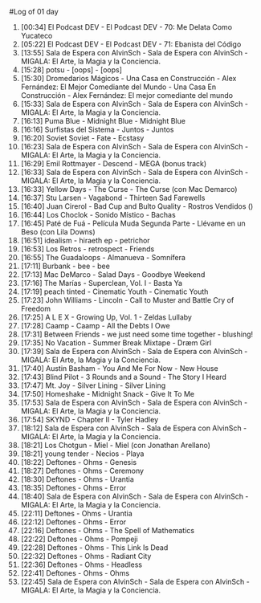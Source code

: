 #Log of 01 day

1. [00:34] El Podcast DEV - El Podcast DEV - 70: Me Delata Como Yucateco
1. [05:22] El Podcast DEV - El Podcast DEV - 71: Ebanista del Código
1. [13:55] Sala de Espera con AlvinSch - Sala de Espera con AlvinSch - MIGALA: El Arte, la Magia y la Conciencia.
1. [15:28] potsu - [oops] - [oops]
1. [15:30] Dromedarios Mágicos - Una Casa en Construcción - Alex Fernández: El Mejor Comediante del Mundo - Una Casa En Construcción - Alex Fernández: El mejor comediante del mundo
1. [15:33] Sala de Espera con AlvinSch - Sala de Espera con AlvinSch - MIGALA: El Arte, la Magia y la Conciencia.
1. [16:13] Puma Blue - Midnight Blue - Midnight Blue
1. [16:16] Surfistas del Sistema - Juntos - Juntos
1. [16:20] Soviet Soviet - Fate - Ecstasy
1. [16:23] Sala de Espera con AlvinSch - Sala de Espera con AlvinSch - MIGALA: El Arte, la Magia y la Conciencia.
1. [16:29] Emil Rottmayer - Descend - MEGA (bonus track)
1. [16:33] Sala de Espera con AlvinSch - Sala de Espera con AlvinSch - MIGALA: El Arte, la Magia y la Conciencia.
1. [16:33] Yellow Days - The Curse - The Curse (con Mac Demarco)
1. [16:37] Stu Larsen - Vagabond - Thirteen Sad Farewells
1. [16:40] Juan Cirerol - Bad Cup and Bulto Quality - Rostros Vendidos ()
1. [16:44] Los Choclok - Sonido Místico - Bachas
1. [16:45] Paté de Fuá - Película Muda Segunda Parte - Llévame en un Beso (con Lila Downs)
1. [16:51] idealism - hiraeth ep - petrichor
1. [16:53] Los Retros - retrospect - Friends
1. [16:55] The Guadaloops - Almanueva - Somnífera
1. [17:11] Burbank - bee - bee
1. [17:13] Mac DeMarco - Salad Days - Goodbye Weekend
1. [17:16] The Marías - Superclean, Vol. I - Basta Ya
1. [17:19] peach tinted - Cinematic Youth - Cinematic Youth
1. [17:23] John Williams - Lincoln - Call to Muster and Battle Cry of Freedom
1. [17:25] A L E X - Growing Up, Vol. 1 - Zeldas Lullaby
1. [17:28] Caamp - Caamp - All the Debts I Owe
1. [17:31] Between Friends - we just need some time together - blushing!
1. [17:35] No Vacation - Summer Break Mixtape - Dræm Girl
1. [17:39] Sala de Espera con AlvinSch - Sala de Espera con AlvinSch - MIGALA: El Arte, la Magia y la Conciencia.
1. [17:40] Austin Basham - You And Me For Now - New House
1. [17:43] Blind Pilot - 3 Rounds and a Sound - The Story I Heard
1. [17:47] Mt. Joy - Silver Lining - Silver Lining
1. [17:50] Homeshake - Midnight Snack - Give It To Me
1. [17:53] Sala de Espera con AlvinSch - Sala de Espera con AlvinSch - MIGALA: El Arte, la Magia y la Conciencia.
1. [17:54] SKYND - Chapter II - Tyler Hadley
1. [18:12] Sala de Espera con AlvinSch - Sala de Espera con AlvinSch - MIGALA: El Arte, la Magia y la Conciencia.
1. [18:21] Los Chotgun - Miel - Miel (con Jonathan Arellano)
1. [18:21] young tender - Necios - Playa
1. [18:22] Deftones - Ohms - Genesis
1. [18:27] Deftones - Ohms - Ceremony
1. [18:30] Deftones - Ohms - Urantia
1. [18:35] Deftones - Ohms - Error
1. [18:40] Sala de Espera con AlvinSch - Sala de Espera con AlvinSch - MIGALA: El Arte, la Magia y la Conciencia.
1. [22:11] Deftones - Ohms - Urantia
1. [22:12] Deftones - Ohms - Error
1. [22:16] Deftones - Ohms - The Spell of Mathematics
1. [22:22] Deftones - Ohms - Pompeji
1. [22:28] Deftones - Ohms - This Link Is Dead
1. [22:32] Deftones - Ohms - Radiant City
1. [22:36] Deftones - Ohms - Headless
1. [22:41] Deftones - Ohms - Ohms
1. [22:45] Sala de Espera con AlvinSch - Sala de Espera con AlvinSch - MIGALA: El Arte, la Magia y la Conciencia.
